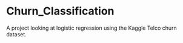 # Churn_Classification
 
A project looking at logistic regression using the Kaggle Telco churn dataset. 